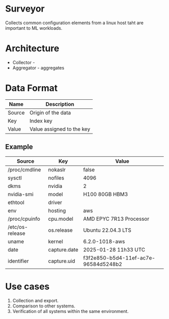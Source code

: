 # Surveyor

Collects common configuration elements from a linux host taht are important to ML workloads.

# Architecture

* Collector - 
* Aggregator - aggregates

# Data Format

| Name    | Description               |
|---------|---------------------------|
| Source  | Origin of the data        |
| Key     | Index key                 |
| Value   | Value assigned to the key |

## Example

| Source          | Key           | Value                                |
|-----------------|---------------|--------------------------------------|
| /proc/cmdline   | nokaslr       | false                                |
| sysctl          | nofiles       | 4096                                 |
| dkms            | nvidia        | 2                                    |
| nvidia-smi      | model         | H100 80GB HBM3                       |
| ethtool         | driver        |                                      |
| env             | hosting       | aws                                  |
| /proc/cpuinfo   | cpu.model     | AMD EPYC 7R13 Processor              |
| /etc/os-release | os.release    | Ubuntu 22.04.3 LTS                   |
| uname           | kernel        | 6.2.0-1018-aws                       |
| date            | capture.date  | 2025-01-28 11h33 UTC                 |
| identifier      | capture.uid   | f3f2e850-b5d4-11ef-ac7e-96584d5248b2 |

# Use cases

1. Collection and export.
2. Comparison to other systems.
3. Verification of all systems within the same environment.
